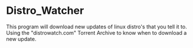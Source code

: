 # Distro_Watcher

This program will download new updates of linux distro's that you tell it to. Using the "distrowatch.com" Torrent Archive to know when to download a new update.
